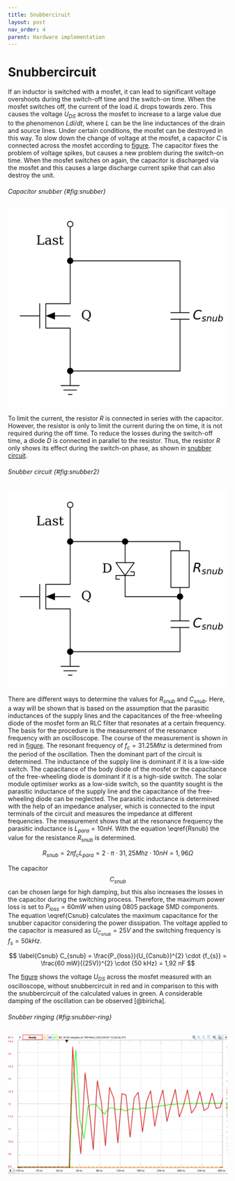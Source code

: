 ```yaml
---
title: Snubberciruit
layout: post
nav_order: 4
parent: Hardware implementation
---
```


# Snubbercircuit

If an inductor is switched with a mosfet, it can lead to significant voltage
overshoots during the switch-off time and the switch-on time. When the mosfet switches off, the current of the load $iL$ drops towards zero. This causes the voltage $U_{DS}$ across the mosfet to increase to a large value due to the
phenomenon $Ldi/dt$, where $L$ can be the line inductances of the drain
and source lines. Under certain conditions, the mosfet can be
destroyed in this way. To slow down the change of voltage at the
mosfet, a capacitor $C$ is connected across the mosfet according to [figure](#fig:snubber). The capacitor fixes the problem of voltage
spikes, but causes a new problem during the switch-on time. When the
mosfet switches on again, the capacitor is discharged via the
mosfet and this causes a large discharge current spike that can also destroy the unit.

###### Capacitor snubber {#fig:snubber}
![image](../assets/image/snubber1.svg)


To limit the current, the resistor $R$ is connected in series with the
capacitor. However, the resistor is only to limit the current during the
on time, it is not required during the off time. To reduce the losses
during the switch-off time, a diode $D$ is connected in parallel to the
resistor. Thus, the resistor $R$ only shows its effect during the
switch-on phase, as shown in [snubber circuit](#fig:snubber2).

<!--[@UmanandPower p.80][@IntelligentEnergy p.261].-->

###### Snubber circuit {#fig:snubber2}
![image](../assets/image/snubber2.svg)

There are different ways to determine the values for $R_{snub}$ and
$C_{snub}$. Here, a way will be shown that is based on the assumption
that the parasitic inductances of the supply lines and the capacitances
of the free-wheeling diode of the mosfet form an RLC filter that resonates at a
certain frequency. The basis for the procedure is the measurement of the
resonance frequency with an oscilloscope. The course of the measurement
is shown in red in [figure](#fig:snubber-ring). The resonant frequency of
$f_{c} = 31.25 Mhz$ is determined from the period of the oscillation.
Then the dominant part of the circuit is determined. The inductance of
the supply line is dominant if it is a low-side switch. The capacitance
of the body diode of the mosfet or the capacitance of the free-wheeling
diode is dominant if it is a high-side switch. The solar module
optimiser works as a low-side switch, so the quantity sought is the
parasitic inductance of the supply line and the capacitance of the
free-wheeling diode can be neglected. The parasitic inductance is
determined with the help of an impedance analyser, which is connected to
the input terminals of the circuit and measures the impedance at
different frequencies. The measurement shows that at the resonance
frequency the parasitic inductance is $L_{para} = 10nH$. With the
equation \eqref{Rsnub} the value for the resistance $R_{snub}$ is determined.

$$\label{Rsnub}
R_{snub} = 2 \pi f_{c} L_{para}=2\cdot\pi\cdot31,25 Mhz\cdot10 nH = 1,96 \Omega$$

The capacitor $$C_{snub}$$ can be chosen large for high damping, but this
also increases the losses in the capacitor during the switching process.
Therefore, the maximum power loss is set to $P_{loss} = 60mW$ when using
0805 package SMD components. The equation
\eqref{Csnub} calculates
the maximum capacitance for the snubber capacitor considering the power
dissipation. The voltage applied to the capacitor is measured as
$U_{C_{snub}}=25V$ and the switching frequency is $f_{s}=50 kHz$.


$$ \label{Csnub}
C_{snub} = \frac{P_{loss}}{U_{Csnub}}^{2} \cdot {f_{s}} = \frac{60 mW}{(25V)}^{2} \cdot {50 kHz} = 1,92 nF $$

The [figure](#fig:snubber-ring) shows the voltage $U_{DS}$ across the
mosfet measured
with an oscilloscope, without snubbercircuit in red and in comparison to
this with the snubbercircuit of the calculated values in green. A
considerable damping of the oscillation can be observed [@biricha].

###### Snubber ringing {#fig:snubber-ring}
![image](../assets/image/snubber-ring.png)
